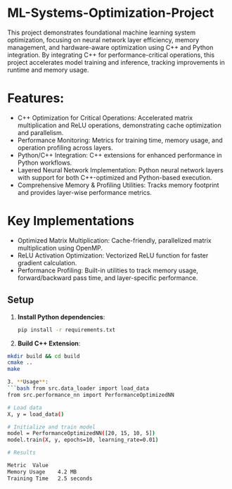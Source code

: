 # ML-Systems-Optimization-Project
This project demonstrates foundational machine learning system optimization, focusing on neural network layer efficiency, memory management, and hardware-aware optimization using C++ and Python integration. By integrating C++ for performance-critical operations, this project accelerates model training and inference, tracking improvements in runtime and memory usage.

# Features:
- C++ Optimization for Critical Operations: Accelerated matrix multiplication and ReLU operations, demonstrating cache optimization and parallelism.
- Performance Monitoring: Metrics for training time, memory usage, and operation profiling across layers.
- Python/C++ Integration: C++ extensions for enhanced performance in Python workflows.
- Layered Neural Network Implementation: Python neural network layers with support for both C++-optimized and Python-based execution.
- Comprehensive Memory & Profiling Utilities: Tracks memory footprint and provides layer-wise performance metrics.

# Key Implementations
- Optimized Matrix Multiplication: Cache-friendly, parallelized matrix multiplication using OpenMP.
- ReLU Activation Optimization: Vectorized ReLU function for faster gradient calculation.
- Performance Profiling: Built-in utilities to track memory usage, forward/backward pass time, and layer-specific performance.

## Setup

1. **Install Python dependencies**:
   ```bash
   pip install -r requirements.txt
   
2. **Build C++ Extension**:
 ```bash cd cpp_extension
mkdir build && cd build
cmake ..
make

3. **Usage**:
 ```bash from src.data_loader import load_data
from src.performance_nn import PerformanceOptimizedNN

# Load data
X, y = load_data()

# Initialize and train model
model = PerformanceOptimizedNN([20, 15, 10, 5])
model.train(X, y, epochs=10, learning_rate=0.01)

# Results

Metric	Value
Memory Usage	4.2 MB
Training Time	2.5 seconds

